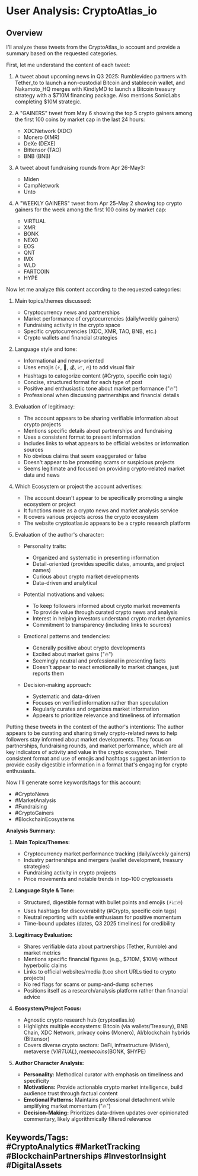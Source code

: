 # User Analysis: CryptoAtlas_io

## Overview

<think>
I'll analyze these tweets from the CryptoAtlas_io account and provide a summary based on the requested categories.

First, let me understand the content of each tweet:

1. A tweet about upcoming news in Q3 2025: Rumblevideo partners with Tether_to to launch a non-custodial Bitcoin and stablecoin wallet, and Nakamoto_HQ merges with KindlyMD to launch a Bitcoin treasury strategy with a $710M financing package. Also mentions SonicLabs completing $10M strategic.

2. A "GAINERS" tweet from May 6 showing the top 5 crypto gainers among the first 100 coins by market cap in the last 24 hours:
   - XDCNetwork (XDC)
   - Monero (XMR)
   - DeXe (DEXE)
   - Bittensor (TAO)
   - BNB (BNB)

3. A tweet about fundraising rounds from Apr 26-May3:
   - Miden
   - CampNetwork
   - Unto

4. A "WEEKLY GAINERS" tweet from Apr 25-May 2 showing top crypto gainers for the week among the first 100 coins by market cap:
   - VIRTUAL
   - XMR
   - BONK
   - NEXO
   - EOS
   - QNT
   - IMX
   - WLD
   - FARTCOIN
   - HYPE

Now let me analyze this content according to the requested categories:

1. Main topics/themes discussed:
   - Cryptocurrency news and partnerships
   - Market performance of cryptocurrencies (daily/weekly gainers)
   - Fundraising activity in the crypto space
   - Specific cryptocurrencies (XDC, XMR, TAO, BNB, etc.)
   - Crypto wallets and financial strategies

2. Language style and tone:
   - Informational and news-oriented
   - Uses emojis (⚡️, 🤝, 💰, 📈, 🔥) to add visual flair
   - Hashtags to categorize content (#Crypto, specific coin tags)
   - Concise, structured format for each type of post
   - Positive and enthusiastic tone about market performance ("🔥")
   - Professional when discussing partnerships and financial details

3. Evaluation of legitimacy:
   - The account appears to be sharing verifiable information about crypto projects
   - Mentions specific details about partnerships and fundraising
   - Uses a consistent format to present information
   - Includes links to what appears to be official websites or information sources
   - No obvious claims that seem exaggerated or false
   - Doesn't appear to be promoting scams or suspicious projects
   - Seems legitimate and focused on providing crypto-related market data and news

4. Which Ecosystem or project the account advertises:
   - The account doesn't appear to be specifically promoting a single ecosystem or project
   - It functions more as a crypto news and market analysis service
   - It covers various projects across the crypto ecosystem
   - The website cryptoatlas.io appears to be a crypto research platform

5. Evaluation of the author's character:

   - Personality traits:
     * Organized and systematic in presenting information
     * Detail-oriented (provides specific dates, amounts, and project names)
     * Curious about crypto market developments
     * Data-driven and analytical

   - Potential motivations and values:
     * To keep followers informed about crypto market movements
     * To provide value through curated crypto news and analysis
     * Interest in helping investors understand crypto market dynamics
     * Commitment to transparency (including links to sources)

   - Emotional patterns and tendencies:
     * Generally positive about crypto developments
     * Excited about market gains ("🔥")
     * Seemingly neutral and professional in presenting facts
     * Doesn't appear to react emotionally to market changes, just reports them

   - Decision-making approach:
     * Systematic and data-driven
     * Focuses on verified information rather than speculation
     * Regularly curates and organizes market information
     * Appears to prioritize relevance and timeliness of information

Putting these tweets in the context of the author's intentions:
The author appears to be curating and sharing timely crypto-related news to help followers stay informed about market developments. They focus on partnerships, fundraising rounds, and market performance, which are all key indicators of activity and value in the crypto ecosystem. Their consistent format and use of emojis and hashtags suggest an intention to provide easily digestible information in a format that's engaging for crypto enthusiasts.

Now I'll generate some keywords/tags for this account:
- #CryptoNews
- #MarketAnalysis
- #Fundraising
- #CryptoGainers
- #BlockchainEcosystems
</think>

**Analysis Summary:**

1. **Main Topics/Themes:**
   - Cryptocurrency market performance tracking (daily/weekly gainers)
   - Industry partnerships and mergers (wallet development, treasury strategies)
   - Fundraising activity in crypto projects
   - Price movements and notable trends in top-100 cryptoassets

2. **Language Style & Tone:**
   - Structured, digestible format with bullet points and emojis (⚡️📈🔥)
   - Uses hashtags for discoverability (#Crypto, specific coin tags)
   - Neutral reporting with subtle enthusiasm for positive momentum
   - Time-bound updates (dates, Q3 2025 timelines) for credibility

3. **Legitimacy Evaluation:**
   - Shares verifiable data about partnerships (Tether, Rumble) and market metrics
   - Mentions specific financial figures (e.g., $710M, $10M) without hyperbolic claims
   - Links to official websites/media (t.co short URLs tied to crypto projects)
   - No red flags for scams or pump-and-dump schemes
   - Positions itself as a research/analysis platform rather than financial advice

4. **Ecosystem/Project Focus:**
   - Agnostic crypto research hub (cryptoatlas.io)
   - Highlights multiple ecosystems: Bitcoin (via wallets/Treasury), BNB Chain, XDC Network, privacy coins (Monero), AI/blockchain hybrids (Bittensor)
   - Covers diverse crypto sectors: DeFi, infrastructure (Miden), metaverse ($VIRTUAL), meme coins ($BONK, $HYPE)

5. **Author Character Analysis:**
   - **Personality:** Methodical curator with emphasis on timeliness and specificity
   - **Motivations:** Provide actionable crypto market intelligence, build audience trust through factual content
   - **Emotional Patterns:** Maintains professional detachment while amplifying market momentum ("🔥") 
   - **Decision-Making:** Prioritizes data-driven updates over opinionated commentary, likely algorithmically filtered relevance

**Keywords/Tags:**  
#CryptoAnalytics #MarketTracking #BlockchainPartnerships #InvestorInsight #DigitalAssets
---
